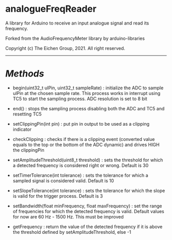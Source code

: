 # **analogueFreqReader**


A library for Arduino to receive an input analogue signal and read its frequency.

Forked from the AudioFrequencyMeter library by arduino-libraries

Copyright (c) The Eichen Group, 2021. All right reserved.

***

# _Methods_
* begin(uint32_t ulPin, uint32_t sampleRate) : initialize the ADC to sample ulPin at the chosen sample rate. This process works in interrupt using TC5 to start the sampling process. ADC resolution is set to 8 bit

* end() : stops the sampling process disabling both the ADC and TC5 and resetting TC5

* setClippingPin(int pin) : put pin in output to be used as a clipping indicator

* checkClipping : checks if there is a clipping event (converted value equals to the top or the bottom of the ADC dynamic) and drives HIGH the clippingPin

* setAmplitudeThreshold(uint8_t threshold) : sets the threshold for which a detected frequency is considered right or wrong. Default is 30

* setTimerTolerance(int tolerance)  : sets the tolerance for which a sampled signal is considered valid. Default is 10

* setSlopeTolerance(int tolerance) : sets the tolerance for which the slope is valid for the trigger process. Default is 3

* setBandwidth(float minFrequency, float maxFrequency) : set the range of frequencies for which the detected frequency is valid. Default values for now are 60 Hz - 1500 Hz. This must be improved

* getFrequency : return the value of the detected frequency if it is above the threshold defined by setAmplitudeThreshold, else -1
